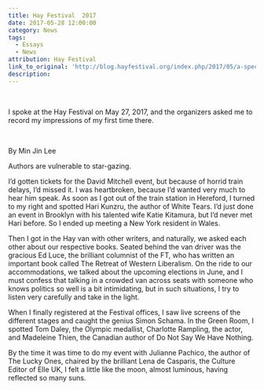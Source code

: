 ```yaml
---
title: Hay Festival  2017
date: 2017-05-28 12:00:00
category: News
tags:
  - Essays
  - News
attribution: Hay Festival
link_to_original: 'http://blog.hayfestival.org/index.php/2017/05/a-special-kind-of-star-gazing-min-jin-lee/'
description:
---
```



&nbsp;

I spoke at the Hay Festival on May 27, 2017, and the organizers asked me to record my impressions of my first time there.

&nbsp;

By Min Jin Lee

Authors are vulnerable to star-gazing.

I’d gotten tickets for the David Mitchell event, but because of horrid train delays, I’d missed it. I was heartbroken, because I’d wanted very much to hear him speak. As soon as I got out of the train station in Hereford, I turned to my right and spotted Hari Kunzru, the author of White Tears. I’d just done an event in Brooklyn with his talented wife Katie Kitamura, but I’d never met Hari before. So I ended up meeting a New York resident in Wales.

Then I got in the Hay van with other writers, and naturally, we asked each other about our respective books. Seated behind the van driver was the gracious Ed Luce, the brilliant columnist of the FT, who has written an important book called The Retreat of Western Liberalism. On the ride to our accommodations, we talked about the upcoming elections in June, and I must confess that talking in a crowded van across seats with someone who knows politics so well is a bit intimidating, but in such situations, I try to listen very carefully and take in the light.

When I finally registered at the Festival offices, I saw live screens of the different stages and caught the genius Simon Schama. In the Green Room, I spotted Tom Daley, the Olympic medallist, Charlotte Rampling, the actor, and Madeleine Thien, the Canadian author of Do Not Say We Have Nothing.

By the time it was time to do my event with Julianne Pachico, the author of The Lucky Ones, chaired by the brilliant Lena de Casparis, the Culture Editor of Elle UK, I felt a little like the moon, almost luminous, having reflected so many suns.